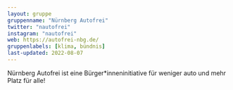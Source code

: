 ```yaml
---
layout: gruppe
gruppenname: "Nürnberg Autofrei"
twitter: "nautofrei"
instagram: "nautofrei"
web: https://autofrei-nbg.de/
gruppenlabels: [klima, bündnis]
last-updated: 2022-08-07
---
```


Nürnberg Autofrei ist eine Bürger\*inneninitiative für weniger auto und mehr Platz für alle!

